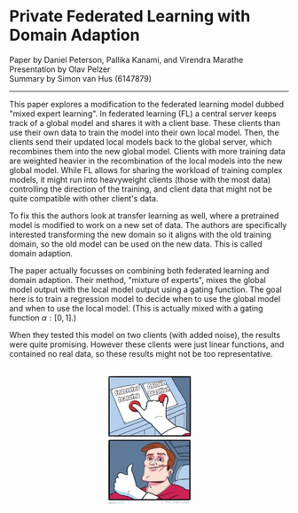 # Private Federated Learning with Domain Adaption
Paper by Daniel Peterson, Pallika Kanami, and Virendra Marathe  
Presentation by Olav Pelzer  
Summary by Simon van Hus (6147879)

---

This paper explores a modification to the federated learning model dubbed "mixed expert learning".
In federated learning (FL) a central server keeps track of a global model and shares it with a client base.
These clients than use their own data to train the model into their own local model.
Then, the clients send their updated local models back to the global server, which recombines them into the new global model.
Clients with more training data are weighted heavier in the recombination of the local models into the new global model.
While FL allows for sharing the workload of training complex models, it might run into heavyweight clients (those with the most data) controlling the direction of the training, and client data that might not be quite compatible with other client's data.

To fix this the authors look at transfer learning as well, where a pretrained model is modified to work on a new set of data.
The authors are specifically interested transforming the new domain so it aligns with the old training domain, so the old model can be used on the new data.
This is called domain adaption.

The paper actually focusses on combining both federated learning and domain adaption.
Their method, "mixture of experts", mixes the global model output with the local model output using a gating function.
The goal here is to train a regression model to decide when to use the global model and when to use the local model. (This is actually mixed with a gating function $\alpha:[0,1]$.)

When they tested this model on two clients (with added noise), the results were quite promising.
However these clients were just linear functions, and contained no real data, so these results might not be too representative.

<br/>
<img
    src="./memes/mixed experts.png"
    style="width: 30%; margin-left: 35%;"
    title="Two buttons meme, with both pressed, one labeled 'federated learning' and the other 'domain adaption'."
    alt="Two buttons meme, with both pressed, one labeled 'federated learning' and the other 'domain adaption'." />